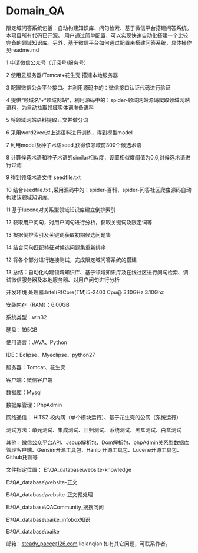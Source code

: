 # Domain_QA
限定域问答系统包括：自动构建知识库、问句检索、基于微信平台搭建问答系统。本项目所有代码已开源。
用户通过简单配置，可以实现快速自动化搭建一个比较完备的领域知识库。另外，基于微信平台如何通过配置来搭建问答系统，具体操作见readme.md

1 申请微信公众号（订阅号/服务号）

2 使用云服务器/Tomcat+花生壳 搭建本地服务器

3 配置微信公众平台接口。并利用源码中的：微信接口认证代码进行验证

4 提供“领域名”+“领域网站”，利用源码中的：spider-领域网站源码爬取领域网站语料，为自动抽取领域实体词准备语料

5 将领域网站语料提取正文并做分词

6 采用word2vec对上述语料进行训练，得到模型model

7 利用model及种子术语seed,获得该领域前300个候选术语

8 计算候选术语和种子术语的similar相似度，设置相似度阈值为0.6,对候选术语进行过滤

9 得到领域术语文件 seedfile.txt

10 结合seedfile.txt ,采用源码中的：spider-百科、spider-问答社区爬虫源码自动构建该领域知识库。

11 基于lucene对关系型领域知识库建立倒排索引

12 获取用户问句，对用户问句进行分析，获取关键词及限定词等

13 根据倒排索引及关键词获取初期候选问题集

14 结合问句匹配特征对候选问题集重新排序

12 将各个部分进行连接测试，完成限定域问答系统的搭建

13 总结：自动化构建领域知识库、基于领域知识库及在线社区进行问句检索、调试微信服务器及本地服务器、对用户问句进行分析

开发环境
处理器:Intel(R)Core(TM)i5-2400 Cpu@ 3.10GHz 3.10Ghz

安装内存（RAM）：6.00GB

系统类型：win32

硬盘：195GB

使用语言：JAVA、Python

IDE：Eclipse、Myeclipse、python27

服务器：Tomcat、花生壳

客户端：微信客户端

数据库：Mysql

数据库管理：PhpAdmin

网络通信： HITSZ 校内网（单个模块运行）、基于花生壳的公网（系统运行）

测试方法：单元测试、集成测试、回归测试、系统测试、黑盒测试、白盒测试

其他：微信公众平台API、Jsoup解析包、Dom解析包、phpAdmin关系型数据库管理客户端、Gensim开源工具包、Hanlp 开源工具包、Lucene开源工具包、Github托管等

文件指定位置：
E:\QA_database\website-knowledge

E:\QA_database\website-正文

E:\QA_database\website-正文预处理

E:\QA_database\QACommunity_搜搜问问

E:\QA_database\baike_infobox知识

E:\QA_database\baike

邮箱：steady_pace@126.com liqianqian  如有其它问题，可联系作者。
